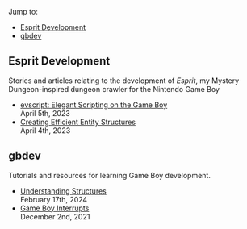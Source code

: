 Jump to:
- [Esprit Development](#esprit)
- [gbdev](#gbdev)
<h2 id="esprit">Esprit Development</h2>

Stories and articles relating to the development of *Esprit*, my Mystery Dungeon-inspired dungeon crawler for the Nintendo Game Boy
- [evscript: Elegant Scripting on the Game Boy](elegant-scripting.html)<br>April 5th, 2023
- [Creating Efficient Entity Structures](efficient-entity-structs.html)<br>April 4th, 2023
<h2 id="gbdev">gbdev</h2>

Tutorials and resources for learning Game Boy development.
- [Understanding Structures](understanding-structures.html)<br>February 17th, 2024
- [Game Boy Interrupts](interrupts.html)<br>December 2nd, 2021
